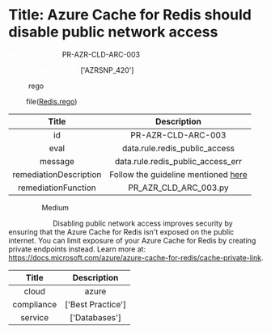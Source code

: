 



# Title: Azure Cache for Redis should disable public network access


***<font color="white">Master Test Id:</font>*** PR-AZR-CLD-ARC-003

***<font color="white">Master Snapshot Id:</font>*** ['AZRSNP_420']

***<font color="white">type:</font>*** rego

***<font color="white">rule:</font>*** file([Redis.rego])  
  
  
  
  

|Title|Description|
| :---: | :---: |
|id|PR-AZR-CLD-ARC-003|
|eval|data.rule.redis_public_access|
|message|data.rule.redis_public_access_err|
|remediationDescription|Follow the guideline mentioned <a href='https://docs.microsoft.com/en-us/azure/azure-cache-for-redis/cache-private-link' target='_blank'>here</a>|
|remediationFunction|PR_AZR_CLD_ARC_003.py|


***<font color="white">Severity:</font>*** Medium

***<font color="white">Description:</font>*** Disabling public network access improves security by ensuring that the Azure Cache for Redis isn't exposed on the public internet. You can limit exposure of your Azure Cache for Redis by creating private endpoints instead. Learn more at: https://docs.microsoft.com/azure/azure-cache-for-redis/cache-private-link.  
  
  

|Title|Description|
| :---: | :---: |
|cloud|azure|
|compliance|['Best Practice']|
|service|['Databases']|



[Redis.rego]: https://github.com/prancer-io/prancer-compliance-test/tree/master/azure/cloud/Redis.rego
